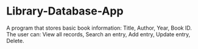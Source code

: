 # Library-Database-App
A program that stores basic book information: Title, Author, Year, Book ID. The user can: View all records, Search an entry, Add entry, Update entry, Delete.
